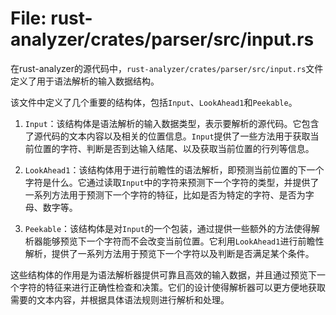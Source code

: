 # File: rust-analyzer/crates/parser/src/input.rs

在rust-analyzer的源代码中，`rust-analyzer/crates/parser/src/input.rs`文件定义了用于语法解析的输入数据结构。

该文件中定义了几个重要的结构体，包括`Input`、`LookAhead1`和`Peekable`。

1. `Input`：该结构体是语法解析的输入数据类型，表示要解析的源代码。它包含了源代码的文本内容以及相关的位置信息。`Input`提供了一些方法用于获取当前位置的字符、判断是否到达输入结尾、以及获取当前位置的行列等信息。

2. `LookAhead1`：该结构体用于进行前瞻性的语法解析，即预测当前位置的下一个字符是什么。它通过读取`Input`中的字符来预测下一个字符的类型，并提供了一系列方法用于预测下一个字符的特征，比如是否为特定的字符、是否为字母、数字等。

3. `Peekable`：该结构体是对`Input`的一个包装，通过提供一些额外的方法使得解析器能够预览下一个字符而不会改变当前位置。它利用`LookAhead1`进行前瞻性解析，提供了一系列方法用于预览下一个字符以及判断是否满足某个条件。

这些结构体的作用是为语法解析器提供可靠且高效的输入数据，并且通过预览下一个字符的特征来进行正确性检查和决策。它们的设计使得解析器可以更方便地获取需要的文本内容，并根据具体语法规则进行解析和处理。

